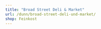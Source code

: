 ```yaml
---
title: "Broad Street Deli & Market"
url: /dunn/broad-street-deli-und-market/
shop: Feinkost
---
```

